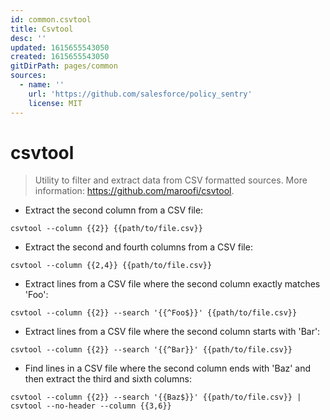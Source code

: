 ```yaml
---
id: common.csvtool
title: Csvtool
desc: ''
updated: 1615655543050
created: 1615655543050
gitDirPath: pages/common
sources:
  - name: ''
    url: 'https://github.com/salesforce/policy_sentry'
    license: MIT
---
```

# csvtool

> Utility to filter and extract data from CSV formatted sources.
> More information: <https://github.com/maroofi/csvtool>.

- Extract the second column from a CSV file:

`csvtool --column {{2}} {{path/to/file.csv}}`

- Extract the second and fourth columns from a CSV file:

`csvtool --column {{2,4}} {{path/to/file.csv}}`

- Extract lines from a CSV file where the second column exactly matches 'Foo':

`csvtool --column {{2}} --search '{{^Foo$}}' {{path/to/file.csv}}`

- Extract lines from a CSV file where the second column starts with 'Bar':

`csvtool --column {{2}} --search '{{^Bar}}' {{path/to/file.csv}}`

- Find lines in a CSV file where the second column ends with 'Baz' and then extract the third and sixth columns:

`csvtool --column {{2}} --search '{{Baz$}}' {{path/to/file.csv}} | csvtool --no-header --column {{3,6}}`


